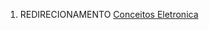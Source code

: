 1.  REDIRECIONAMENTO <a href="Conceitos_Eletronica" class="wikilink" title="Conceitos Eletronica">Conceitos Eletronica</a>
